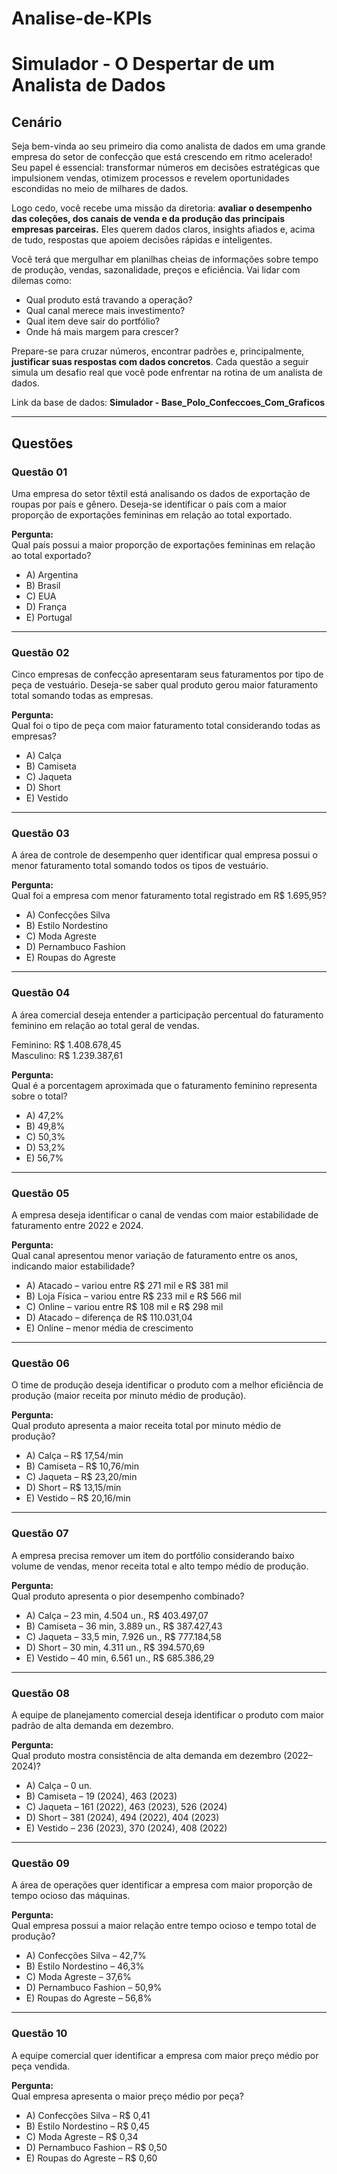 # Analise-de-KPIs
# Simulador - O Despertar de um Analista de Dados

## Cenário

Seja bem-vinda ao seu primeiro dia como analista de dados em uma grande empresa do setor de confecção que está crescendo em ritmo acelerado! Seu papel é essencial: transformar números em decisões estratégicas que impulsionem vendas, otimizem processos e revelem oportunidades escondidas no meio de milhares de dados.

Logo cedo, você recebe uma missão da diretoria: **avaliar o desempenho das coleções, dos canais de venda e da produção das principais empresas parceiras.** Eles querem dados claros, insights afiados e, acima de tudo, respostas que apoiem decisões rápidas e inteligentes.

Você terá que mergulhar em planilhas cheias de informações sobre tempo de produção, vendas, sazonalidade, preços e eficiência. Vai lidar com dilemas como:

- Qual produto está travando a operação?  
- Qual canal merece mais investimento?  
- Qual item deve sair do portfólio?  
- Onde há mais margem para crescer?  

Prepare-se para cruzar números, encontrar padrões e, principalmente, **justificar suas respostas com dados concretos**. Cada questão a seguir simula um desafio real que você pode enfrentar na rotina de um analista de dados.

Link da base de dados: **Simulador - Base_Polo_Confeccoes_Com_Graficos**  

---

## Questões

### Questão 01
Uma empresa do setor têxtil está analisando os dados de exportação de roupas por país e gênero. Deseja-se identificar o país com a maior proporção de exportações femininas em relação ao total exportado.

**Pergunta:**  
Qual país possui a maior proporção de exportações femininas em relação ao total exportado?

- A) Argentina  
- B) Brasil  
- C) EUA  
- D) França  
- E) Portugal  

---

### Questão 02
Cinco empresas de confecção apresentaram seus faturamentos por tipo de peça de vestuário. Deseja-se saber qual produto gerou maior faturamento total somando todas as empresas.

**Pergunta:**  
Qual foi o tipo de peça com maior faturamento total considerando todas as empresas?

- A) Calça  
- B) Camiseta  
- C) Jaqueta  
- D) Short  
- E) Vestido  

---

### Questão 03
A área de controle de desempenho quer identificar qual empresa possui o menor faturamento total somando todos os tipos de vestuário.

**Pergunta:**  
Qual foi a empresa com menor faturamento total registrado em R$ 1.695,95?

- A) Confecções Silva  
- B) Estilo Nordestino  
- C) Moda Agreste  
- D) Pernambuco Fashion  
- E) Roupas do Agreste  

---

### Questão 04
A área comercial deseja entender a participação percentual do faturamento feminino em relação ao total geral de vendas.

Feminino: R$ 1.408.678,45  
Masculino: R$ 1.239.387,61  

**Pergunta:**  
Qual é a porcentagem aproximada que o faturamento feminino representa sobre o total?

- A) 47,2%  
- B) 49,8%  
- C) 50,3%  
- D) 53,2%  
- E) 56,7%  

---

### Questão 05
A empresa deseja identificar o canal de vendas com maior estabilidade de faturamento entre 2022 e 2024.

**Pergunta:**  
Qual canal apresentou menor variação de faturamento entre os anos, indicando maior estabilidade?

- A) Atacado – variou entre R$ 271 mil e R$ 381 mil  
- B) Loja Física – variou entre R$ 233 mil e R$ 566 mil  
- C) Online – variou entre R$ 108 mil e R$ 298 mil  
- D) Atacado – diferença de R$ 110.031,04  
- E) Online – menor média de crescimento  

---

### Questão 06
O time de produção deseja identificar o produto com a melhor eficiência de produção (maior receita por minuto médio de produção).

**Pergunta:**  
Qual produto apresenta a maior receita total por minuto médio de produção?

- A) Calça – R$ 17,54/min  
- B) Camiseta – R$ 10,76/min  
- C) Jaqueta – R$ 23,20/min  
- D) Short – R$ 13,15/min  
- E) Vestido – R$ 20,16/min  

---

### Questão 07
A empresa precisa remover um item do portfólio considerando baixo volume de vendas, menor receita total e alto tempo médio de produção.

**Pergunta:**  
Qual produto apresenta o pior desempenho combinado?

- A) Calça – 23 min, 4.504 un., R$ 403.497,07  
- B) Camiseta – 36 min, 3.889 un., R$ 387.427,43  
- C) Jaqueta – 33,5 min, 7.926 un., R$ 777.184,58  
- D) Short – 30 min, 4.311 un., R$ 394.570,69  
- E) Vestido – 40 min, 6.561 un., R$ 685.386,29  

---

### Questão 08
A equipe de planejamento comercial deseja identificar o produto com maior padrão de alta demanda em dezembro.

**Pergunta:**  
Qual produto mostra consistência de alta demanda em dezembro (2022–2024)?

- A) Calça – 0 un.  
- B) Camiseta – 19 (2024), 463 (2023)  
- C) Jaqueta – 161 (2022), 463 (2023), 526 (2024)  
- D) Short – 381 (2024), 494 (2022), 404 (2023)  
- E) Vestido – 236 (2023), 370 (2024), 408 (2022)  

---

### Questão 09
A área de operações quer identificar a empresa com maior proporção de tempo ocioso das máquinas.

**Pergunta:**  
Qual empresa possui a maior relação entre tempo ocioso e tempo total de produção?

- A) Confecções Silva – 42,7%  
- B) Estilo Nordestino – 46,3%  
- C) Moda Agreste – 37,6%  
- D) Pernambuco Fashion – 50,9%  
- E) Roupas do Agreste – 56,8%  

---

### Questão 10
A equipe comercial quer identificar a empresa com maior preço médio por peça vendida.

**Pergunta:**  
Qual empresa apresenta o maior preço médio por peça?

- A) Confecções Silva – R$ 0,41  
- B) Estilo Nordestino – R$ 0,45  
- C) Moda Agreste – R$ 0,34  
- D) Pernambuco Fashion – R$ 0,50  
- E) Roupas do Agreste – R$ 0,60  
